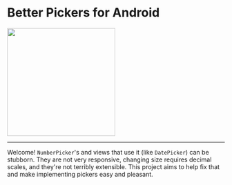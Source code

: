 # Better Pickers for Android

<img src="https://raw.githubusercontent.com/afollestad/better-picker-android/master/art/showcase.png" width="250" />

---

Welcome! `NumberPicker`'s and views that use it (like `DatePicker`) can be stubborn. 
They are not very responsive, changing size requires decimal scales, and they're not terribly 
extensible. This project aims to help fix that and make implementing pickers easy and pleasant. 

